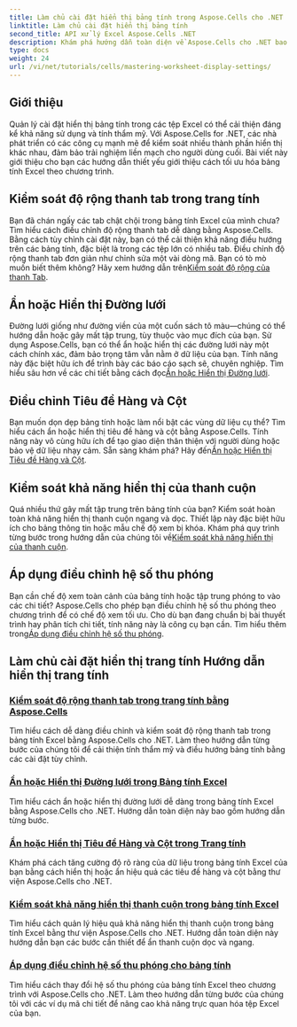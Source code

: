 ```yaml
---
title: Làm chủ cài đặt hiển thị bảng tính trong Aspose.Cells cho .NET
linktitle: Làm chủ cài đặt hiển thị bảng tính
second_title: API xử lý Excel Aspose.Cells .NET
description: Khám phá hướng dẫn toàn diện về Aspose.Cells cho .NET bao gồm các thiết lập hiển thị bảng tính, bao gồm đường lưới, tiêu đề, thanh cuộn, chiều rộng thanh tab và điều chỉnh thu phóng.
type: docs
weight: 24
url: /vi/net/tutorials/cells/mastering-worksheet-display-settings/
---
```

## Giới thiệu

Quản lý cài đặt hiển thị bảng tính trong các tệp Excel có thể cải thiện đáng kể khả năng sử dụng và tính thẩm mỹ. Với Aspose.Cells for .NET, các nhà phát triển có các công cụ mạnh mẽ để kiểm soát nhiều thành phần hiển thị khác nhau, đảm bảo trải nghiệm liền mạch cho người dùng cuối. Bài viết này giới thiệu cho bạn các hướng dẫn thiết yếu giới thiệu cách tối ưu hóa bảng tính Excel theo chương trình.  

## Kiểm soát độ rộng thanh tab trong trang tính  
 Bạn đã chán ngấy các tab chật chội trong bảng tính Excel của mình chưa? Tìm hiểu cách điều chỉnh độ rộng thanh tab dễ dàng bằng Aspose.Cells. Bằng cách tùy chỉnh cài đặt này, bạn có thể cải thiện khả năng điều hướng trên các bảng tính, đặc biệt là trong các tệp lớn có nhiều tab. Điều chỉnh độ rộng thanh tab đơn giản như chỉnh sửa một vài dòng mã. Bạn có tò mò muốn biết thêm không? Hãy xem hướng dẫn trên[Kiểm soát độ rộng của thanh Tab](./controlling-tab-bar-width/).  

## Ẩn hoặc Hiển thị Đường lưới  
Đường lưới giống như đường viền của một cuốn sách tô màu—chúng có thể hướng dẫn hoặc gây mất tập trung, tùy thuộc vào mục đích của bạn. Sử dụng Aspose.Cells, bạn có thể ẩn hoặc hiển thị các đường lưới này một cách chính xác, đảm bảo trọng tâm vẫn nằm ở dữ liệu của bạn. Tính năng này đặc biệt hữu ích để trình bày các báo cáo sạch sẽ, chuyên nghiệp. Tìm hiểu sâu hơn về các chi tiết bằng cách đọc[Ẩn hoặc Hiển thị Đường lưới](./hide-display-gridlines/).  

## Điều chỉnh Tiêu đề Hàng và Cột  
 Bạn muốn dọn dẹp bảng tính hoặc làm nổi bật các vùng dữ liệu cụ thể? Tìm hiểu cách ẩn hoặc hiển thị tiêu đề hàng và cột bằng Aspose.Cells. Tính năng này vô cùng hữu ích để tạo giao diện thân thiện với người dùng hoặc bảo vệ dữ liệu nhạy cảm. Sẵn sàng khám phá? Hãy đến[Ẩn hoặc Hiển thị Tiêu đề Hàng và Cột](./hide-display-row-column-headers/).  

## Kiểm soát khả năng hiển thị của thanh cuộn  
 Quá nhiều thứ gây mất tập trung trên bảng tính của bạn? Kiểm soát hoàn toàn khả năng hiển thị thanh cuộn ngang và dọc. Thiết lập này đặc biệt hữu ích cho bảng thông tin hoặc mẫu chế độ xem bị khóa. Khám phá quy trình từng bước trong hướng dẫn của chúng tôi về[Kiểm soát khả năng hiển thị của thanh cuộn](./controlling-scroll-bar-visibility/).  

## Áp dụng điều chỉnh hệ số thu phóng  
 Bạn cần chế độ xem toàn cảnh của bảng tính hoặc tập trung phóng to vào các chi tiết? Aspose.Cells cho phép bạn điều chỉnh hệ số thu phóng theo chương trình để có chế độ xem tối ưu. Cho dù bạn đang chuẩn bị bài thuyết trình hay phân tích chi tiết, tính năng này là công cụ bạn cần. Tìm hiểu thêm trong[Áp dụng điều chỉnh hệ số thu phóng](./apply-zoom-factor-adjustments/).  

## Làm chủ cài đặt hiển thị trang tính Hướng dẫn hiển thị trang tính
### [Kiểm soát độ rộng thanh tab trong trang tính bằng Aspose.Cells](./controlling-tab-bar-width/)
Tìm hiểu cách dễ dàng điều chỉnh và kiểm soát độ rộng thanh tab trong bảng tính Excel bằng Aspose.Cells cho .NET. Làm theo hướng dẫn từng bước của chúng tôi để cải thiện tính thẩm mỹ và điều hướng bảng tính bằng các cài đặt tùy chỉnh.
### [Ẩn hoặc Hiển thị Đường lưới trong Bảng tính Excel](./hide-display-gridlines/)
Tìm hiểu cách ẩn hoặc hiển thị đường lưới dễ dàng trong bảng tính Excel bằng Aspose.Cells cho .NET. Hướng dẫn toàn diện này bao gồm hướng dẫn từng bước.
### [Ẩn hoặc Hiển thị Tiêu đề Hàng và Cột trong Trang tính](./hide-display-row-column-headers/)
Khám phá cách tăng cường độ rõ ràng của dữ liệu trong bảng tính Excel của bạn bằng cách hiển thị hoặc ẩn hiệu quả các tiêu đề hàng và cột bằng thư viện Aspose.Cells cho .NET.
### [Kiểm soát khả năng hiển thị thanh cuộn trong bảng tính Excel](./controlling-scroll-bar-visibility/)
Tìm hiểu cách quản lý hiệu quả khả năng hiển thị thanh cuộn trong bảng tính Excel bằng thư viện Aspose.Cells cho .NET. Hướng dẫn toàn diện này hướng dẫn bạn các bước cần thiết để ẩn thanh cuộn dọc và ngang.
### [Áp dụng điều chỉnh hệ số thu phóng cho bảng tính](./apply-zoom-factor-adjustments/)
Tìm hiểu cách thay đổi hệ số thu phóng của bảng tính Excel theo chương trình với Aspose.Cells cho .NET. Làm theo hướng dẫn từng bước của chúng tôi với các ví dụ mã chi tiết để nâng cao khả năng trực quan hóa tệp Excel của bạn.